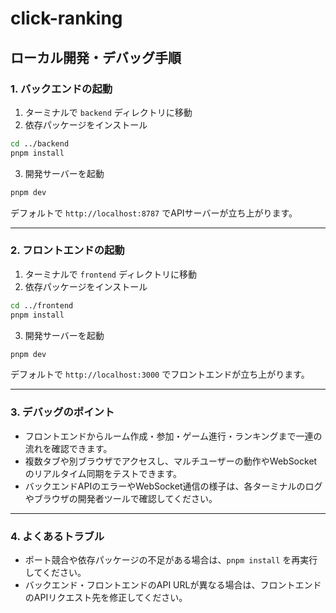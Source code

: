 # click-ranking

## ローカル開発・デバッグ手順

### 1. バックエンドの起動

1. ターミナルで `backend` ディレクトリに移動
2. 依存パッケージをインストール

```bash
cd ../backend
pnpm install
```

3. 開発サーバーを起動

```bash
pnpm dev
```

デフォルトで `http://localhost:8787` でAPIサーバーが立ち上がります。

---

### 2. フロントエンドの起動

1. ターミナルで `frontend` ディレクトリに移動
2. 依存パッケージをインストール

```bash
cd ../frontend
pnpm install
```

3. 開発サーバーを起動

```bash
pnpm dev
```

デフォルトで `http://localhost:3000` でフロントエンドが立ち上がります。

---

### 3. デバッグのポイント

- フロントエンドからルーム作成・参加・ゲーム進行・ランキングまで一連の流れを確認できます。
- 複数タブや別ブラウザでアクセスし、マルチユーザーの動作やWebSocketのリアルタイム同期をテストできます。
- バックエンドAPIのエラーやWebSocket通信の様子は、各ターミナルのログやブラウザの開発者ツールで確認してください。

---

### 4. よくあるトラブル

- ポート競合や依存パッケージの不足がある場合は、`pnpm install` を再実行してください。
- バックエンド・フロントエンドのAPI URLが異なる場合は、フロントエンドのAPIリクエスト先を修正してください。
